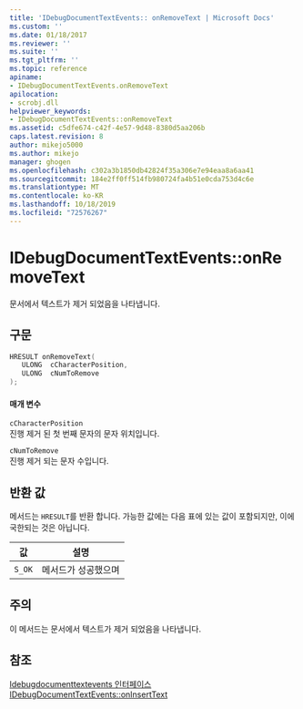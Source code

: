 ```yaml
---
title: 'IDebugDocumentTextEvents:: onRemoveText | Microsoft Docs'
ms.custom: ''
ms.date: 01/18/2017
ms.reviewer: ''
ms.suite: ''
ms.tgt_pltfrm: ''
ms.topic: reference
apiname:
- IDebugDocumentTextEvents.onRemoveText
apilocation:
- scrobj.dll
helpviewer_keywords:
- IDebugDocumentTextEvents::onRemoveText
ms.assetid: c5dfe674-c42f-4e57-9d48-8380d5aa206b
caps.latest.revision: 8
author: mikejo5000
ms.author: mikejo
manager: ghogen
ms.openlocfilehash: c302a3b1850db42824f35a306e7e94eaa8a6aa41
ms.sourcegitcommit: 184e2ff0ff514fb980724fa4b51e0cda753d4c6e
ms.translationtype: MT
ms.contentlocale: ko-KR
ms.lasthandoff: 10/18/2019
ms.locfileid: "72576267"
---
```

# <a name="idebugdocumenttexteventsonremovetext"></a>IDebugDocumentTextEvents::onRemoveText
문서에서 텍스트가 제거 되었음을 나타냅니다.  
  
## <a name="syntax"></a>구문  
  
```cpp
HRESULT onRemoveText(  
   ULONG  cCharacterPosition,  
   ULONG  cNumToRemove  
);  
```  
  
#### <a name="parameters"></a>매개 변수  
 `cCharacterPosition`  
 진행 제거 된 첫 번째 문자의 문자 위치입니다.  
  
 `cNumToRemove`  
 진행 제거 되는 문자 수입니다.  
  
## <a name="return-value"></a>반환 값  
 메서드는 `HRESULT`를 반환 합니다. 가능한 값에는 다음 표에 있는 값이 포함되지만, 이에 국한되는 것은 아닙니다.  
  
|값|설명|  
|-----------|-----------------|  
|`S_OK`|메서드가 성공했으며|  
  
## <a name="remarks"></a>주의  
 이 메서드는 문서에서 텍스트가 제거 되었음을 나타냅니다.  
  
## <a name="see-also"></a>참조  
 [Idebugdocumenttextevents 인터페이스](../../winscript/reference/idebugdocumenttextevents-interface.md)    
 [IDebugDocumentTextEvents::onInsertText](../../winscript/reference/idebugdocumenttextevents-oninserttext.md)